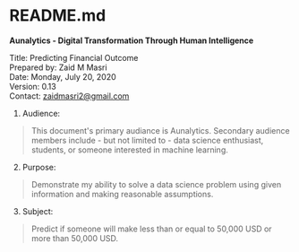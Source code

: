 # README.md
**Aunalytics - Digital Transformation Through Human Intelligence**


Title: Predicting Financial Outcome <br/>
Prepared by: Zaid M Masri <br/>
Date: Monday, July 20, 2020 <br/>
Version: 0.13 <br/>
Contact: zaidmasri2@gmail.com <br/>


1. Audience:
> This document's primary audiance is Aunalytics. Secondary audience members include - but not limited to - data science enthusiast, students, or someone interested in machine learning.  
2. Purpose:
> Demonstrate my ability to solve a data science problem using given information and making reasonable assumptions.
3. Subject:
> Predict if someone will make less than or equal to 50,000 USD or more than 50,000 USD. 
